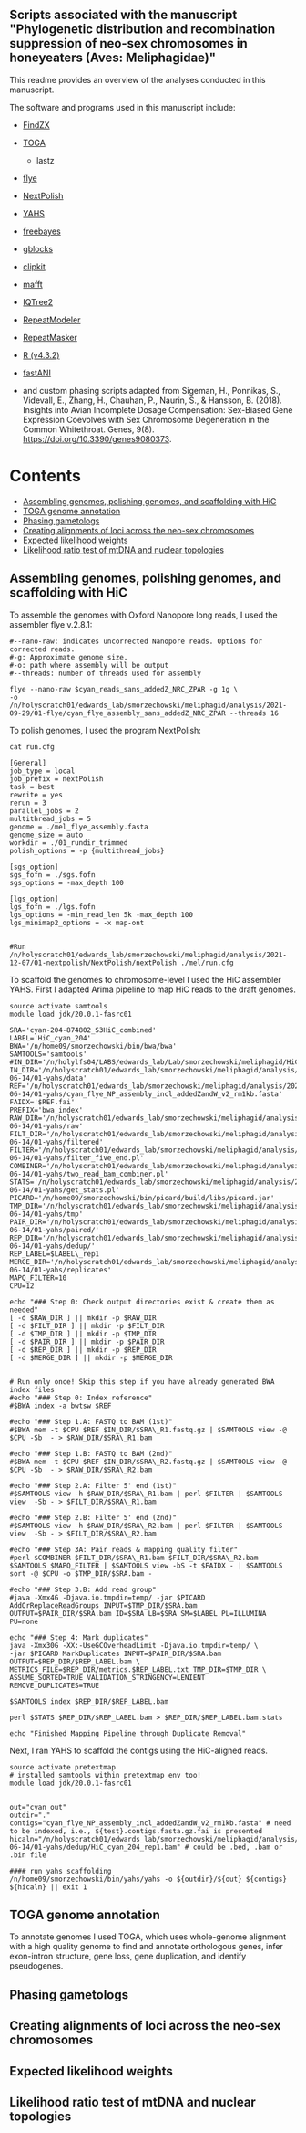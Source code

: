 ## Scripts associated with the manuscript "Phylogenetic distribution and recombination suppression of neo-sex chromosomes in honeyeaters (Aves: Meliphagidae)"

This readme provides an overview of the analyses conducted in this manuscript. 

The software and programs used in this manuscript include:

- [FindZX](https://github.com/hsigeman/findZX)
- [TOGA](https://github.com/hillerlab/TOGA)
  - lastz
- [flye](https://github.com/mikolmogorov/Flye)
- [NextPolish](https://github.com/Nextomics/NextPolish)
- [YAHS](https://github.com/c-zhou/yahs)
- [freebayes](https://github.com/freebayes/freebayes)
- [gblocks](https://www.biologiaevolutiva.org/jcastresana/Gblocks.html)
- [clipkit](https://github.com/JLSteenwyk/ClipKIT)
- [mafft](https://mafft.cbrc.jp/alignment/server/index.html)
- [IQTree2](https://github.com/iqtree/iqtree2)
- [RepeatModeler](https://github.com/Dfam-consortium/RepeatModeler/tree/master)
- [RepeatMasker](https://github.com/Dfam-consortium/RepeatMasker)
- [R (v4.3.2)]()
- [fastANI](https://github.com/ParBLiSS/FastANI/tree/master)

- and custom phasing scripts adapted from Sigeman, H., Ponnikas, S., Videvall, E., Zhang, H., Chauhan, P., Naurin, S., & Hansson, B. (2018). Insights into Avian Incomplete Dosage Compensation: Sex-Biased Gene Expression Coevolves with Sex Chromosome Degeneration in the Common Whitethroat. Genes, 9(8). https://doi.org/10.3390/genes9080373.


# Contents
- [Assembling genomes, polishing genomes, and scaffolding with HiC](#assembling-genomes-polishing-genomes-and-scaffolding-with-hic)
- [TOGA genome annotation](#toga-genome-annotation)
- [Phasing gametologs](#phasing-gametologs)
- [Creating alignments of loci across the neo-sex chromosomes](#creating-alignments-of-loci-across-the-neo-sex-chromosomes)
- [Expected likelihood weights](#expected-likelihood-weights)
- [Likelihood ratio test of mtDNA and nuclear topologies](#likelihood-ratio-test-of-mtDNA-and-nuclear-topologies)

## Assembling genomes, polishing genomes, and scaffolding with HiC

To assemble the genomes with Oxford Nanopore long reads, I used the assembler flye v.2.8.1:
```
#--nano-raw: indicates uncorrected Nanopore reads. Options for corrected reads.
#-g: Approximate genome size.
#-o: path where assembly will be output
#--threads: number of threads used for assembly

flye --nano-raw $cyan_reads_sans_addedZ_NRC_ZPAR -g 1g \
-o /n/holyscratch01/edwards_lab/smorzechowski/meliphagid/analysis/2021-09-29/01-flye/cyan_flye_assembly_sans_addedZ_NRC_ZPAR --threads 16
```

To polish genomes, I used the program NextPolish: 
```
cat run.cfg

[General]
job_type = local
job_prefix = nextPolish
task = best
rewrite = yes
rerun = 3
parallel_jobs = 2
multithread_jobs = 5
genome = ./mel_flye_assembly.fasta
genome_size = auto
workdir = ./01_rundir_trimmed
polish_options = -p {multithread_jobs}

[sgs_option]
sgs_fofn = ./sgs.fofn
sgs_options = -max_depth 100

[lgs_option]
lgs_fofn = ./lgs.fofn
lgs_options = -min_read_len 5k -max_depth 100
lgs_minimap2_options = -x map-ont


#Run
/n/holyscratch01/edwards_lab/smorzechowski/meliphagid/analysis/2021-12-07/01-nextpolish/NextPolish/nextPolish ./mel/run.cfg
```
To scaffold the genomes to chromosome-level I used the HiC assembler YAHS. First I adapted Arima pipeline to map HiC reads to the draft genomes.

```
source activate samtools
module load jdk/20.0.1-fasrc01

SRA='cyan-204-874802_S3HiC_combined'
LABEL='HiC_cyan_204'
BWA='/n/home09/smorzechowski/bin/bwa/bwa'
SAMTOOLS='samtools'
#IN_DIR='/n/holylfs04/LABS/edwards_lab/Lab/smorzechowski/meliphagid/HiC_data'
IN_DIR='/n/holyscratch01/edwards_lab/smorzechowski/meliphagid/analysis/2023-06-14/01-yahs/data'
REF='/n/holyscratch01/edwards_lab/smorzechowski/meliphagid/analysis/2023-06-14/01-yahs/cyan_flye_NP_assembly_incl_addedZandW_v2_rm1kb.fasta'
FAIDX='$REF.fai'
PREFIX='bwa_index'
RAW_DIR='/n/holyscratch01/edwards_lab/smorzechowski/meliphagid/analysis/2023-06-14/01-yahs/raw'
FILT_DIR='/n/holyscratch01/edwards_lab/smorzechowski/meliphagid/analysis/2023-06-14/01-yahs/filtered'
FILTER='/n/holyscratch01/edwards_lab/smorzechowski/meliphagid/analysis/2023-06-14/01-yahs/filter_five_end.pl'
COMBINER='/n/holyscratch01/edwards_lab/smorzechowski/meliphagid/analysis/2023-06-14/01-yahs/two_read_bam_combiner.pl'
STATS='/n/holyscratch01/edwards_lab/smorzechowski/meliphagid/analysis/2023-06-14/01-yahs/get_stats.pl'
PICARD='/n/home09/smorzechowski/bin/picard/build/libs/picard.jar'
TMP_DIR='/n/holyscratch01/edwards_lab/smorzechowski/meliphagid/analysis/2023-06-14/01-yahs/tmp'
PAIR_DIR='/n/holyscratch01/edwards_lab/smorzechowski/meliphagid/analysis/2023-06-14/01-yahs/paired/'
REP_DIR='/n/holyscratch01/edwards_lab/smorzechowski/meliphagid/analysis/2023-06-14/01-yahs/dedup/'
REP_LABEL=$LABEL\_rep1
MERGE_DIR='/n/holyscratch01/edwards_lab/smorzechowski/meliphagid/analysis/2023-06-14/01-yahs/replicates'
MAPQ_FILTER=10
CPU=12

echo "### Step 0: Check output directories exist & create them as needed"
[ -d $RAW_DIR ] || mkdir -p $RAW_DIR
[ -d $FILT_DIR ] || mkdir -p $FILT_DIR
[ -d $TMP_DIR ] || mkdir -p $TMP_DIR
[ -d $PAIR_DIR ] || mkdir -p $PAIR_DIR
[ -d $REP_DIR ] || mkdir -p $REP_DIR
[ -d $MERGE_DIR ] || mkdir -p $MERGE_DIR


# Run only once! Skip this step if you have already generated BWA index files
#echo "### Step 0: Index reference"
#$BWA index -a bwtsw $REF

#echo "### Step 1.A: FASTQ to BAM (1st)"
#$BWA mem -t $CPU $REF $IN_DIR/$SRA\_R1.fastq.gz | $SAMTOOLS view -@ $CPU -Sb  - > $RAW_DIR/$SRA\_R1.bam

#echo "### Step 1.B: FASTQ to BAM (2nd)"
#$BWA mem -t $CPU $REF $IN_DIR/$SRA\_R2.fastq.gz | $SAMTOOLS view -@ $CPU -Sb  - > $RAW_DIR/$SRA\_R2.bam

#echo "### Step 2.A: Filter 5' end (1st)"
#$SAMTOOLS view -h $RAW_DIR/$SRA\_R1.bam | perl $FILTER | $SAMTOOLS view  -Sb - > $FILT_DIR/$SRA\_R1.bam

#echo "### Step 2.B: Filter 5' end (2nd)"
#$SAMTOOLS view -h $RAW_DIR/$SRA\_R2.bam | perl $FILTER | $SAMTOOLS view  -Sb - > $FILT_DIR/$SRA\_R2.bam

#echo "### Step 3A: Pair reads & mapping quality filter"
#perl $COMBINER $FILT_DIR/$SRA\_R1.bam $FILT_DIR/$SRA\_R2.bam $SAMTOOLS $MAPQ_FILTER | $SAMTOOLS view -bS -t $FAIDX - | $SAMTOOLS sort -@ $CPU -o $TMP_DIR/$SRA.bam -

#echo "### Step 3.B: Add read group"
#java -Xmx4G -Djava.io.tmpdir=temp/ -jar $PICARD AddOrReplaceReadGroups INPUT=$TMP_DIR/$SRA.bam OUTPUT=$PAIR_DIR/$SRA.bam ID=$SRA LB=$SRA SM=$LABEL PL=ILLUMINA PU=none

echo "### Step 4: Mark duplicates"
java -Xmx30G -XX:-UseGCOverheadLimit -Djava.io.tmpdir=temp/ \
-jar $PICARD MarkDuplicates INPUT=$PAIR_DIR/$SRA.bam OUTPUT=$REP_DIR/$REP_LABEL.bam \
METRICS_FILE=$REP_DIR/metrics.$REP_LABEL.txt TMP_DIR=$TMP_DIR \
ASSUME_SORTED=TRUE VALIDATION_STRINGENCY=LENIENT REMOVE_DUPLICATES=TRUE

$SAMTOOLS index $REP_DIR/$REP_LABEL.bam

perl $STATS $REP_DIR/$REP_LABEL.bam > $REP_DIR/$REP_LABEL.bam.stats

echo "Finished Mapping Pipeline through Duplicate Removal"
```
Next, I ran YAHS to scaffold the contigs using the HiC-aligned reads.
```
source activate pretextmap
# installed samtools within pretextmap env too!
module load jdk/20.0.1-fasrc01


out="cyan_out"
outdir="."
contigs="cyan_flye_NP_assembly_incl_addedZandW_v2_rm1kb.fasta" # need to be indexed, i.e., ${test}.contigs.fasta.gz.fai is presented
hicaln="/n/holyscratch01/edwards_lab/smorzechowski/meliphagid/analysis/2023-06-14/01-yahs/dedup/HiC_cyan_204_rep1.bam" # could be .bed, .bam or .bin file

#### run yahs scaffolding
/n/home09/smorzechowski/bin/yahs/yahs -o ${outdir}/${out} ${contigs} ${hicaln} || exit 1

```

## TOGA genome annotation

To annotate genomes I used TOGA, which uses whole-genome alignment with a high quality genome to find and annotate orthologous genes, infer exon-intron structure, gene loss, gene duplication, and identify pseudogenes.




## Phasing gametologs
## Creating alignments of loci across the neo-sex chromosomes
## Expected likelihood weights
## Likelihood ratio test of mtDNA and nuclear topologies







